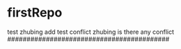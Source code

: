 # firstRepo
test
zhubing add
test conflict zhubing
is there any conflict
##########################################
